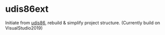 # udis86ext
Initiate from [udis86](https://github.com/vmt/udis86), rebuild & simplify project structure. (Currently build on VisualStudio2019)
